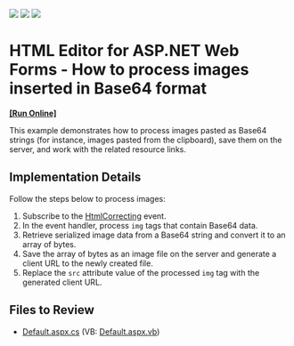 <!-- default badges list -->
![](https://img.shields.io/endpoint?url=https://codecentral.devexpress.com/api/v1/VersionRange/128544921/14.2.6%2B)
[![](https://img.shields.io/badge/Open_in_DevExpress_Support_Center-FF7200?style=flat-square&logo=DevExpress&logoColor=white)](https://supportcenter.devexpress.com/ticket/details/T223166)
[![](https://img.shields.io/badge/📖_How_to_use_DevExpress_Examples-e9f6fc?style=flat-square)](https://docs.devexpress.com/GeneralInformation/403183)
<!-- default badges end -->

# HTML Editor for ASP.NET Web Forms - How to process images inserted in Base64 format
<!-- run online -->
**[[Run Online]](https://codecentral.devexpress.com/t223166/)**
<!-- run online end -->

This example demonstrates how to process images pasted as Base64 strings (for instance, images pasted from the clipboard), save them on the server, and work with the related resource links.

## Implementation Details

Follow the steps below to process images:

1. Subscribe to the [HtmlCorrecting](https://docs.devexpress.com/AspNet/DevExpress.Web.ASPxHtmlEditor.ASPxHtmlEditor.HtmlCorrecting) event.
2. In the event handler, process `img` tags that contain Base64 data.
3. Retrieve serialized image data from a Base64 string and convert it to an array of bytes.
4. Save the array of bytes as an image file on the server and generate a client URL to the newly created file.
5. Replace the `src` attribute value of the processed `img` tag with the generated client URL.

## Files to Review
* [Default.aspx.cs](./CS/Default.aspx.cs) (VB: [Default.aspx.vb](./VB/Default.aspx.vb))

